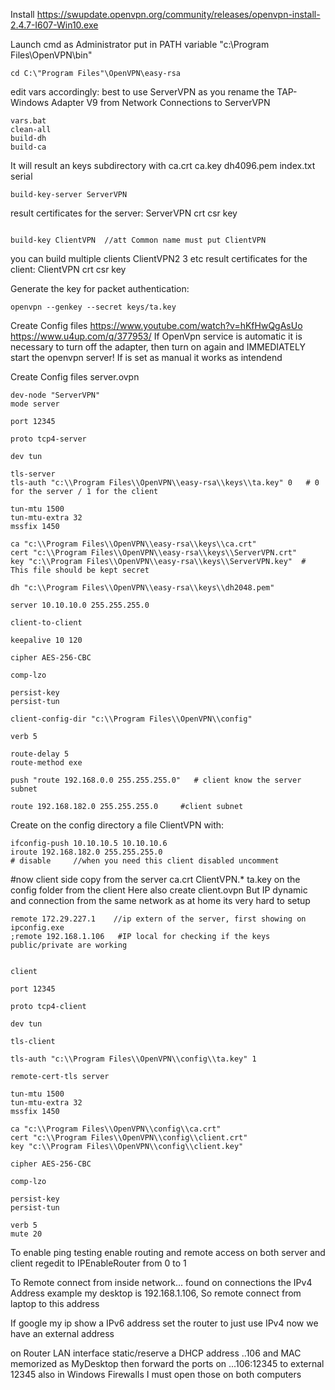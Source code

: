 Install https://swupdate.openvpn.org/community/releases/openvpn-install-2.4.7-I607-Win10.exe

Launch cmd as Administrator
put in PATH variable "c:\Program Files\OpenVPN\bin"

```
cd C:\"Program Files"\OpenVPN\easy-rsa
```

edit vars accordingly: best to use ServerVPN as you rename the TAP-Windows Adapter V9 from Network Connections to ServerVPN

```
vars.bat
clean-all
build-dh
build-ca
```

It will result an keys subdirectory with ca.crt ca.key dh4096.pem index.txt serial

```
build-key-server ServerVPN
```

result certificates for the server: ServerVPN crt csr key

```

build-key ClientVPN  //att Common name must put ClientVPN
```

you can build multiple clients ClientVPN2 3 etc
result certificates for the client: ClientVPN crt csr key

Generate the key for packet authentication:

```
openvpn --genkey --secret keys/ta.key
```

Create Config files
https://www.youtube.com/watch?v=hKfHwQgAsUo
https://www.u4up.com/q/377953/
If OpenVpn service is automatic it is necessary to turn off the adapter, then turn on again and IMMEDIATELY start the openvpn server!
If is set as manual it works as intendend

Create Config files server.ovpn

```
dev-node "ServerVPN"
mode server

port 12345

proto tcp4-server

dev tun

tls-server
tls-auth "c:\\Program Files\\OpenVPN\\easy-rsa\\keys\\ta.key" 0   # 0 for the server / 1 for the client

tun-mtu 1500
tun-mtu-extra 32
mssfix 1450

ca "c:\\Program Files\\OpenVPN\\easy-rsa\\keys\\ca.crt"
cert "c:\\Program Files\\OpenVPN\\easy-rsa\\keys\\ServerVPN.crt"
key "c:\\Program Files\\OpenVPN\\easy-rsa\\keys\\ServerVPN.key"  # This file should be kept secret

dh "c:\\Program Files\\OpenVPN\\easy-rsa\\keys\\dh2048.pem"

server 10.10.10.0 255.255.255.0

client-to-client

keepalive 10 120

cipher AES-256-CBC

comp-lzo

persist-key
persist-tun

client-config-dir "c:\\Program Files\\OpenVPN\\config"

verb 5

route-delay 5
route-method exe

push "route 192.168.0.0 255.255.255.0"   # client know the server subnet

route 192.168.182.0 255.255.255.0     #client subnet
```

Create on the config directory a file ClientVPN with:

```
ifconfig-push 10.10.10.5 10.10.10.6
iroute 192.168.182.0 255.255.255.0
# disable     //when you need this client disabled uncomment
```

#now client side
copy from the server ca.crt ClientVPN.\* ta.key on the config folder from the client
Here also create client.ovpn
But IP dynamic and connection from the same network as at home its very hard to setup

```
remote 172.29.227.1    //ip extern of the server, first showing on ipconfig.exe
;remote 192.168.1.106   #IP local for checking if the keys public/private are working


client

port 12345

proto tcp4-client

dev tun

tls-client

tls-auth "c:\\Program Files\\OpenVPN\\config\\ta.key" 1

remote-cert-tls server

tun-mtu 1500
tun-mtu-extra 32
mssfix 1450

ca "c:\\Program Files\\OpenVPN\\config\\ca.crt"
cert "c:\\Program Files\\OpenVPN\\config\\client.crt"
key "c:\\Program Files\\OpenVPN\\config\\client.key"

cipher AES-256-CBC

comp-lzo

persist-key
persist-tun

verb 5
mute 20

```

To enable ping testing enable routing and remote access on both server and client
regedit to IPEnableRouter from 0 to 1

To Remote connect from inside network... found on connections the IPv4 Address
example my desktop is 192.168.1.106, So remote connect from laptop to this address

If google my ip show a IPv6 address set the router to just use IPv4 now we have an external address

on Router LAN interface static/reserve a DHCP address ..106 and MAC memorized as MyDesktop
then forward the ports on ...106:12345 to external 12345
also in Windows Firewalls I must open those on both computers
